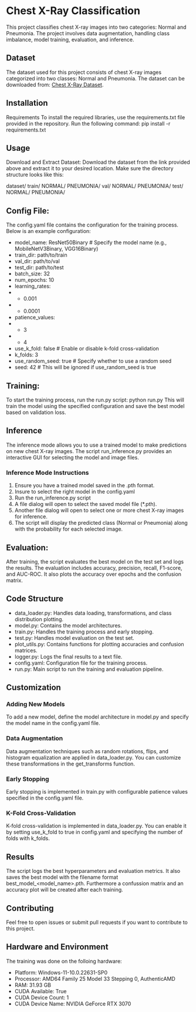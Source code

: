 # Chest X-Ray Classification

This project classifies chest X-ray images into two categories: Normal and Pneumonia. The project involves data augmentation, handling class imbalance, 
model training, evaluation, and inference.

## Dataset

The dataset used for this project consists of chest X-ray images categorized into two classes: Normal and Pneumonia. The dataset can be downloaded from:
[Chest X-Ray Dataset](https://drive.google.com/drive/folders/1N9D68Uj6Y3R8_iYAE_dnP9J5BXUiDXRy).

## Installation

Requirements
To install the required libraries, use the requirements.txt file provided in the repository. Run the following command:
pip install -r requirements.txt

## Usage

Download and Extract Dataset:
Download the dataset from the link provided above and extract it to your desired location. Make sure the directory structure looks like this:

dataset/
    train/
        NORMAL/
        PNEUMONIA/
    val/
        NORMAL/
        PNEUMONIA/
    test/
        NORMAL/
        PNEUMONIA/
        
## Config File:

The config.yaml file contains the configuration for the training process. Below is an example configuration:

- model_name: ResNet50Binary  # Specify the model name (e.g., MobileNetV3Binary, VGG16Binary)
- train_dir: path/to/train
- val_dir: path/to/val
- test_dir: path/to/test
- batch_size: 32
- num_epochs: 10
- learning_rates:
-   - 0.001
-   - 0.0001
- patience_values:
-   - 3
-   - 4
- use_k_fold: false  # Enable or disable k-fold cross-validation
- k_folds: 3
- use_random_seed: true  # Specify whether to use a random seed
- seed: 42  # This will be ignored if use_random_seed is true

## Training:

To start the training process, run the run.py script:
python run.py
This will train the model using the specified configuration and save the best model based on validation loss.

## Inference

The inference mode allows you to use a trained model to make predictions on new chest X-ray images. The script run_inference.py provides an interactive GUI for selecting the model and image files.

### Inference Mode Instructions

1. Ensure you have a trained model saved in the .pth format.
2. Insure to select the right model in the config.yaml
3. Run the run_inference.py script
4. A file dialog will open to select the saved model file (*.pth).
5. Another file dialog will open to select one or more chest X-ray images for inference.
6. The script will display the predicted class (Normal or Pneumonia) along with the probability for each selected image.
   
## Evaluation:

After training, the script evaluates the best model on the test set and logs the results. The evaluation includes accuracy, precision, recall, F1-score, and AUC-ROC. It also plots the accuracy over epochs and the confusion matrix.

## Code Structure

- data_loader.py: Handles data loading, transformations, and class distribution plotting.
- model.py: Contains the model architectures.
- train.py: Handles the training process and early stopping.
- test.py: Handles model evaluation on the test set.
- plot_utils.py: Contains functions for plotting accuracies and confusion matrices.
- logger.py: Logs the final results to a text file.
- config.yaml: Configuration file for the training process.
- run.py: Main script to run the training and evaluation pipeline.

## Customization

### Adding New Models
To add a new model, define the model architecture in model.py and specify the model name in the config.yaml file.

### Data Augmentation
Data augmentation techniques such as random rotations, flips, and histogram equalization are applied in data_loader.py. You can customize these transformations in the get_transforms function.

### Early Stopping
Early stopping is implemented in train.py with configurable patience values specified in the config.yaml file.

### K-Fold Cross-Validation
K-fold cross-validation is implemented in data_loader.py. You can enable it by setting use_k_fold to true in config.yaml and specifying the number of folds with k_folds.

## Results

The script logs the best hyperparameters and evaluation metrics. It also saves the best model with the filename format best_model_<model_name>.pth.
Furthermore a confussion matrix and an accuracy plot will be created after each training.

## Contributing

Feel free to open issues or submit pull requests if you want to contribute to this project.

## Hardware and Environment

The training was done on the folloing hardware:
- Platform: Windows-11-10.0.22631-SP0
- Processor: AMD64 Family 25 Model 33 Stepping 0, AuthenticAMD
- RAM: 31.93 GB
- CUDA Available: True
- CUDA Device Count: 1
- CUDA Device Name: NVIDIA GeForce RTX 3070
